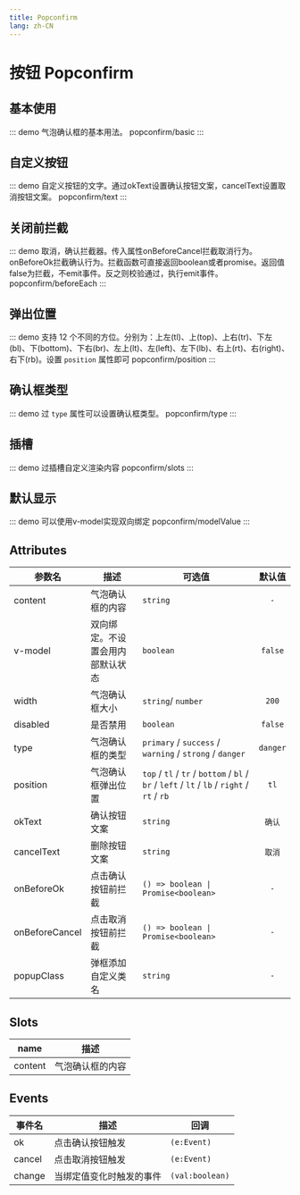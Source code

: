 ```yaml
---
title: Popconfirm
lang: zh-CN
---
```


# 按钮 Popconfirm

## 基本使用
::: demo 气泡确认框的基本用法。
popconfirm/basic
:::

## 自定义按钮
::: demo 自定义按钮的文字。通过okText设置确认按钮文案，cancelText设置取消按钮文案。
popconfirm/text
:::

## 关闭前拦截
::: demo 取消，确认拦截器。传入属性onBeforeCancel拦截取消行为。onBeforeOk拦截确认行为。拦截函数可直接返回boolean或者promise。返回值false为拦截，不emit事件。反之则校验通过，执行emit事件。
popconfirm/beforeEach
:::

## 弹出位置
::: demo 支持 12 个不同的方位。分别为：上左(tl)、上(top)、上右(tr)、下左(bl)、下(bottom)、下右(br)、左上(lt)、左(left)、左下(lb)、右上(rt)、右(right)、右下(rb)。设置 `position` 属性即可
popconfirm/position
:::

## 确认框类型
::: demo 过 `type` 属性可以设置确认框类型。
popconfirm/type
:::

## 插槽
::: demo 过插槽自定义渲染内容
popconfirm/slots
:::

## 默认显示
::: demo 可以使用v-model实现双向绑定
popconfirm/modelValue
:::


## Attributes
|参数名|描述|可选值|默认值|
|---|---|---|:---:|
|content|气泡确认框的内容|`string`|`-`|
|v-model|双向绑定。不设置会用内部默认状态|`boolean`|`false`|
|width|气泡确认框大小|`string`/ `number`|`200`|
|disabled|是否禁用|`boolean`|`false`|
|type|气泡确认框的类型|`primary` / `success` / `warning` / `strong` / `danger`|`danger`|
|position|气泡确认框弹出位置|`top` / `tl` / `tr` / `bottom` / `bl` / `br` / `left` / `lt` / `lb` / `right` / `rt` / `rb`|`tl`|
|okText|确认按钮文案|`string`|`确认`|
|cancelText|删除按钮文案|`string`|`取消`|
|onBeforeOk|点击确认按钮前拦截|`() => boolean \| Promise<boolean>`|`-`|
|onBeforeCancel|点击取消按钮前拦截|`() => boolean \| Promise<boolean>`|`-`|
|popupClass|弹框添加自定义类名|`string`| `-`|


## Slots
|name|描述|
|---|---|
|content|气泡确认框的内容|

## Events
|事件名|描述|回调|
|---|---|---|
|ok|点击确认按钮触发|`(e:Event)`|
|cancel|点击取消按钮触发|`(e:Event)`|
|change|当绑定值变化时触发的事件|`(val:boolean)`|